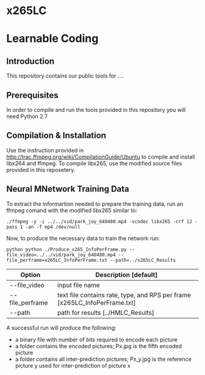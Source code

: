 # x265LC

# Learnable Coding

## Introduction

This repository contains our public tools for .... 

## Prerequisites

In order to compile and run the tools provided in this repository you will need Python 2.7

## Compilation & Installation

Use the instruction provided in http://trac.ffmpeg.org/wiki/CompilationGuide/Ubuntu to compile and install libx264 and ffmpeg. To compile libx265, use the modified source files provided in this reposetery.

## Neural MNetwork Training Data
To extract the informartion needed to prepare the training data, run an ffmpeg comand with the modified libx265 similar to:

```
./ffmpeg -y -i ../../vid/park_joy_640480.mp4 -vcodec libx265 -crf 12 -pass 1 -an -f mp4 /dev/null
```

Now, to produce the necessary data to train the network run:

```
python python ./Produce_x265_InfoPerFrame.py --file_video=../../vid/park_joy_640480.mp4 --file_perframe=x265LC_InfoPerFrame.txt --path=../x265LC_Results
```

Option | Description [default]
---|---
--file_video | input file name 
--file_perframe | text file contains rate, type, and RPS per frame [x265LC_InfoPerFrame.txt]
--path | path for results [../HMLC_Results]

A successful run will produce the following:
- a binary file with number of bits required to encode each picture 
- a folder contains the encoded pictures; Px.jpg is the fifth encoded picture
- a folder contains all inter-prediction pictures; Px_y.jpg is the reference picture y used for inter-prediction of picture x

